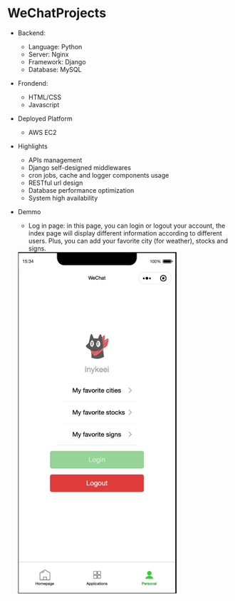 # WeChatProjects

+ Backend:
  + Language: Python
  + Server: Nginx
  + Framework: Django
  + Database: MySQL
 
+ Frondend:
  + HTML/CSS
  + Javascript

+ Deployed Platform
  + AWS EC2

+ Highlights
  + APIs management
  + Django self-designed middlewares
  + cron jobs, cache and logger components usage 
  + RESTful url design
  + Database performance optimization
  + System high availability 

+ Demmo
  * Log in page: in this page, you can login or logout your account, the index page will display different information according to different users. Plus, you can add your favorite city (for weather), stocks and signs. 
  <div>
    <img src="./img/login.jpg" style="margin: 0 auto">
  </div>